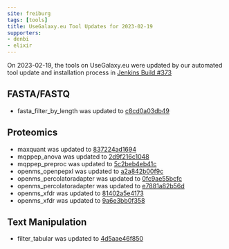 ```yaml
---
site: freiburg
tags: [tools]
title: UseGalaxy.eu Tool Updates for 2023-02-19
supporters:
- denbi
- elixir
---
```


On 2023-02-19, the tools on UseGalaxy.eu were updated by our automated tool update and installation process in [Jenkins Build #373](https://build.galaxyproject.eu/job/usegalaxy-eu/job/install-tools/#373/)


## FASTA/FASTQ

- fasta_filter_by_length was updated to [c8cd0a03db49](https://toolshed.g2.bx.psu.edu/view/devteam/fasta_filter_by_length/c8cd0a03db49)

## Proteomics

- maxquant was updated to [837224ad1694](https://toolshed.g2.bx.psu.edu/view/galaxyp/maxquant/837224ad1694)
- mqppep_anova was updated to [2d9f216c1048](https://toolshed.g2.bx.psu.edu/view/galaxyp/mqppep_anova/2d9f216c1048)
- mqppep_preproc was updated to [5c2beb4eb41c](https://toolshed.g2.bx.psu.edu/view/galaxyp/mqppep_preproc/5c2beb4eb41c)
- openms_openpepxl was updated to [a2a842b00f9c](https://toolshed.g2.bx.psu.edu/view/galaxyp/openms_openpepxl/a2a842b00f9c)
- openms_percolatoradapter was updated to [0fc9ae55bcfc](https://toolshed.g2.bx.psu.edu/view/galaxyp/openms_percolatoradapter/0fc9ae55bcfc)
- openms_percolatoradapter was updated to [e7881a82b56d](https://toolshed.g2.bx.psu.edu/view/galaxyp/openms_percolatoradapter/e7881a82b56d)
- openms_xfdr was updated to [81402a5e4173](https://toolshed.g2.bx.psu.edu/view/galaxyp/openms_xfdr/81402a5e4173)
- openms_xfdr was updated to [9a6e3bb0f358](https://toolshed.g2.bx.psu.edu/view/galaxyp/openms_xfdr/9a6e3bb0f358)

## Text Manipulation

- filter_tabular was updated to [4d5aae46f850](https://toolshed.g2.bx.psu.edu/view/iuc/filter_tabular/4d5aae46f850)

